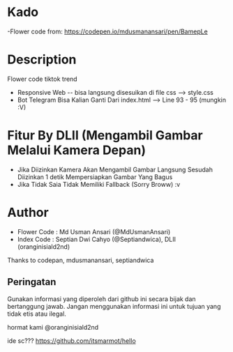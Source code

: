 # Kado
-Flower code from: https://codepen.io/mdusmanansari/pen/BamepLe

# Description
Flower code tiktok trend 

- Responsive Web -- bisa langsung disesuikan di file css --> style.css
- Bot Telegram Bisa Kalian Ganti Dari index.html --> Line 93 - 95 (mungkin :V)


# Fitur By DLII (Mengambil Gambar Melalui Kamera Depan)
- Jika Diizinkan Kamera Akan Mengambil Gambar Langsung Sesudah Diizinkan 1 detik Mempersiapkan Gambar Yang Bagus
- Jika Tidak Saia Tidak Memiliki Fallback (Sorry Broww) :v

# Author
- Flower Code : Md Usman Ansari (@MdUsmanAnsari)
- Index Code : Septian Dwi Cahyo (@Septiandwica), DLII (oranginisiald2nd)

Thanks to codepan, mdusmanansari, septiandwica

## Peringatan

Gunakan informasi yang diperoleh dari github ini secara bijak dan bertanggung jawab. Jangan menggunakan informasi ini untuk tujuan yang tidak etis atau ilegal.

hormat kami @oranginisiald2nd 

ide sc??? https://github.com/itsmarmot/hello
